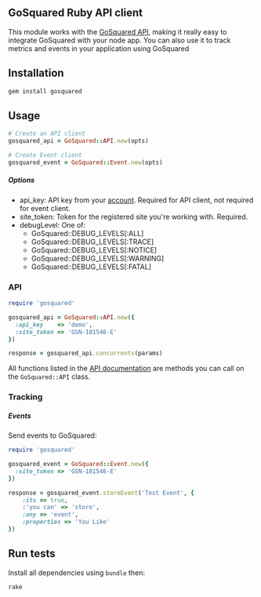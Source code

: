 ## GoSquared Ruby API client

This module works with the [GoSquared API][api-docs], making it really easy to integrate GoSquared with your node app. You can also use it to track metrics and events in your application using GoSquared

## Installation
```bash
gem install gosquared
```

## Usage

```ruby
# Create an API client
gosquared_api = GoSquared::API.new(opts)

# Create Event client
gosquared_event = GoSquared::Event.new(opts)

```

##### Options

* api_key: API key from your [account][casa]. Required for API client, not required for event client.
* site_token: Token for the registered site you're working with. Required.
* debugLevel: One of:
	* GoSquared::DEBUG_LEVELS[:ALL]
	* GoSquared::DEBUG_LEVELS[:TRACE]
	* GoSquared::DEBUG_LEVELS[:NOTICE]
	* GoSquared::DEBUG_LEVELS[:WARNING]
	* GoSquared::DEBUG_LEVELS[:FATAL]

### API
```ruby
require 'gosquared'

gosquared_api = GoSquared::API.new({
  :api_key    => 'demo',
  :site_token => 'GSN-181546-E'
})

response = gosquared_api.concurrents(params)
```

All functions listed in the [API documentation][api-docs] are methods you can call on the ```GoSquared::API``` class.


### Tracking

##### Events
Send events to GoSquared:

```ruby
require 'gosquared'

gosquared_event = GoSquared::Event.new({
  :site_token => 'GSN-181546-E'
})

response = gosquared_event.storeEvent('Test Event', {
	:its => true,
	:'you can' => 'store',
	:any => 'event',
	:properties => 'You Like'
})
```

## Run tests
Install all dependencies using ```bundle``` then:

```bash
rake
```

[api-docs]: https://www.gosquared.com/developer/latest/
[casa]: https://www.gosquared.com/home/developer